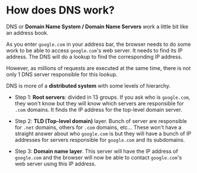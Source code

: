 # How does DNS work?

DNS or **Domain Name System / Domain Name Servers** work a little bit like an address book.

As you enter `google.com` in your address bar, the browser needs to do some work to be able to access `google.com`'s web server. It needs to find its IP address. The DNS will do a lookup to find the corresponding IP address.

However, as millions of requests are executed at the same time, there is not only 1 DNS server responsible for this lookup.

DNS is more of a **distributed system** with some levels of hierarchy.

* Step 1: **Root servers**: divided in 13 groups. If you ask who is `google.com`, they won't know but they will know which servers are responsible for `.com` domains. It finds the IP address for the top-level domain server.

* Step 2: **TLD (Top-level domain)** layer. Bunch of server are responsible for `.net` domains, others for `.com` domains, etc... These won't have a straight answer about who `google.com` is but they will have a bunch of IP addresses for servers responsible for `google.com` and its subdomains.

* Step 3: **Domain name layer**. This server will have the IP address of `google.com` and the browser will now be able to contact `google.com`'s web server using this IP address.

